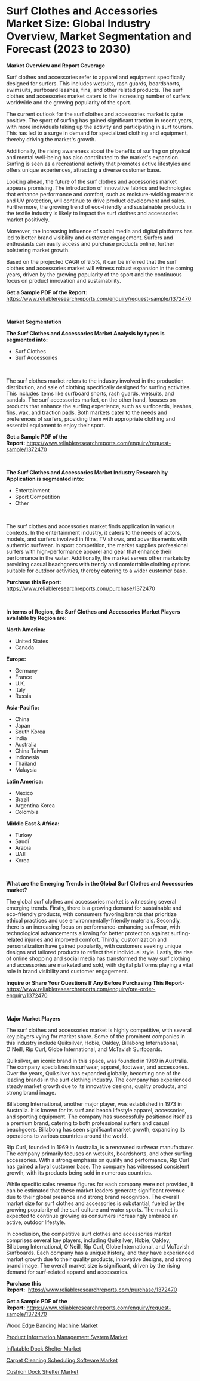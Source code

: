 <p><h1>Surf Clothes and Accessories Market Size: Global Industry Overview, Market Segmentation and Forecast (2023 to 2030)</h1></p><p><strong>Market Overview and Report Coverage</strong></p>
<p><p>Surf clothes and accessories refer to apparel and equipment specifically designed for surfers. This includes wetsuits, rash guards, boardshorts, swimsuits, surfboard leashes, fins, and other related products. The surf clothes and accessories market caters to the increasing number of surfers worldwide and the growing popularity of the sport.</p><p>The current outlook for the surf clothes and accessories market is quite positive. The sport of surfing has gained significant traction in recent years, with more individuals taking up the activity and participating in surf tourism. This has led to a surge in demand for specialized clothing and equipment, thereby driving the market's growth.</p><p>Additionally, the rising awareness about the benefits of surfing on physical and mental well-being has also contributed to the market's expansion. Surfing is seen as a recreational activity that promotes active lifestyles and offers unique experiences, attracting a diverse customer base.</p><p>Looking ahead, the future of the surf clothes and accessories market appears promising. The introduction of innovative fabrics and technologies that enhance performance and comfort, such as moisture-wicking materials and UV protection, will continue to drive product development and sales. Furthermore, the growing trend of eco-friendly and sustainable products in the textile industry is likely to impact the surf clothes and accessories market positively.</p><p>Moreover, the increasing influence of social media and digital platforms has led to better brand visibility and customer engagement. Surfers and enthusiasts can easily access and purchase products online, further bolstering market growth.</p><p>Based on the projected CAGR of 9.5%, it can be inferred that the surf clothes and accessories market will witness robust expansion in the coming years, driven by the growing popularity of the sport and the continuous focus on product innovation and sustainability.</p></p>
<p><strong>Get a Sample PDF of the Report:</strong> <a href="https://www.reliableresearchreports.com/enquiry/request-sample/1372470">https://www.reliableresearchreports.com/enquiry/request-sample/1372470</a></p>
<p>&nbsp;</p>
<p><strong>Market Segmentation</strong></p>
<p><strong>The Surf Clothes and Accessories Market Analysis by types is segmented into:</strong></p>
<p><ul><li>Surf Clothes</li><li>Surf Accessories</li></ul></p>
<p>&nbsp;</p>
<p><p>The surf clothes market refers to the industry involved in the production, distribution, and sale of clothing specifically designed for surfing activities. This includes items like surfboard shorts, rash guards, wetsuits, and sandals. The surf accessories market, on the other hand, focuses on products that enhance the surfing experience, such as surfboards, leashes, fins, wax, and traction pads. Both markets cater to the needs and preferences of surfers, providing them with appropriate clothing and essential equipment to enjoy their sport.</p></p>
<p><strong>Get a Sample PDF of the Report:</strong>&nbsp;<a href="https://www.reliableresearchreports.com/enquiry/request-sample/1372470">https://www.reliableresearchreports.com/enquiry/request-sample/1372470</a></p>
<p>&nbsp;</p>
<p><strong>The Surf Clothes and Accessories Market Industry Research by Application is segmented into:</strong></p>
<p><ul><li>Entertainment</li><li>Sport Competition</li><li>Other</li></ul></p>
<p>&nbsp;</p>
<p><p>The surf clothes and accessories market finds application in various contexts. In the entertainment industry, it caters to the needs of actors, models, and surfers involved in films, TV shows, and advertisements with authentic surfwear. In sport competition, the market supplies professional surfers with high-performance apparel and gear that enhance their performance in the water. Additionally, the market serves other markets by providing casual beachgoers with trendy and comfortable clothing options suitable for outdoor activities, thereby catering to a wider customer base.</p></p>
<p><strong>Purchase this Report:</strong>&nbsp; <a href="https://www.reliableresearchreports.com/purchase/1372470">https://www.reliableresearchreports.com/purchase/1372470</a></p>
<p>&nbsp;</p>
<p><strong>In terms of Region, the Surf Clothes and Accessories Market Players available by Region are:</strong></p>
<p>
    <p> <strong> North America: </strong>
        <ul>
            <li>United States</li>
            <li>Canada</li>
        </ul>
        </p> 
    <p> <strong> Europe: </strong>
        <ul>
            <li>Germany</li>
            <li>France</li>
            <li>U.K.</li>
            <li>Italy</li>
            <li>Russia</li>
        </ul>
        </p> 
    <p> <strong> Asia-Pacific: </strong>
        <ul>
            <li>China</li>
            <li>Japan</li>
            <li>South Korea</li>
            <li>India</li>
            <li>Australia</li>
            <li>China Taiwan</li>
            <li>Indonesia</li>
            <li>Thailand</li>
            <li>Malaysia</li>
        </ul>
        </p> 
    <p> <strong> Latin America: </strong>
        <ul>
            <li>Mexico</li>
            <li>Brazil</li>
            <li>Argentina Korea</li>
            <li>Colombia</li>
        </ul>
        </p> 
    <p> <strong> Middle East & Africa: </strong>
        <ul>
            <li>Turkey</li>
            <li>Saudi</li>
            <li>Arabia</li>
            <li>UAE</li>
            <li>Korea</li>
        </ul>
    </p>
    </p>
<p>&nbsp;</p>
<p><strong>What are the Emerging Trends in the Global Surf Clothes and Accessories market?</strong></p>
<p><p>The global surf clothes and accessories market is witnessing several emerging trends. Firstly, there is a growing demand for sustainable and eco-friendly products, with consumers favoring brands that prioritize ethical practices and use environmentally-friendly materials. Secondly, there is an increasing focus on performance-enhancing surfwear, with technological advancements allowing for better protection against surfing-related injuries and improved comfort. Thirdly, customization and personalization have gained popularity, with customers seeking unique designs and tailored products to reflect their individual style. Lastly, the rise of online shopping and social media has transformed the way surf clothing and accessories are marketed and sold, with digital platforms playing a vital role in brand visibility and customer engagement.</p></p>
<p><strong>Inquire or Share Your Questions If Any Before Purchasing This Report</strong>- <a href="https://www.reliableresearchreports.com/enquiry/pre-order-enquiry/1372470">https://www.reliableresearchreports.com/enquiry/pre-order-enquiry/1372470</a></p>
<p>&nbsp;</p>
<p><strong>Major Market Players</strong></p>
<p><p>The surf clothes and accessories market is highly competitive, with several key players vying for market share. Some of the prominent companies in this industry include Quiksilver, Hobie, Oakley, Billabong International, O'Neill, Rip Curl, Globe International, and McTavish Surfboards.</p><p>Quiksilver, an iconic brand in this space, was founded in 1969 in Australia. The company specializes in surfwear, apparel, footwear, and accessories. Over the years, Quiksilver has expanded globally, becoming one of the leading brands in the surf clothing industry. The company has experienced steady market growth due to its innovative designs, quality products, and strong brand image.</p><p>Billabong International, another major player, was established in 1973 in Australia. It is known for its surf and beach lifestyle apparel, accessories, and sporting equipment. The company has successfully positioned itself as a premium brand, catering to both professional surfers and casual beachgoers. Billabong has seen significant market growth, expanding its operations to various countries around the world.</p><p>Rip Curl, founded in 1969 in Australia, is a renowned surfwear manufacturer. The company primarily focuses on wetsuits, boardshorts, and other surfing accessories. With a strong emphasis on quality and performance, Rip Curl has gained a loyal customer base. The company has witnessed consistent growth, with its products being sold in numerous countries.</p><p>While specific sales revenue figures for each company were not provided, it can be estimated that these market leaders generate significant revenue due to their global presence and strong brand recognition. The overall market size for surf clothes and accessories is substantial, fueled by the growing popularity of the surf culture and water sports. The market is expected to continue growing as consumers increasingly embrace an active, outdoor lifestyle.</p><p>In conclusion, the competitive surf clothes and accessories market comprises several key players, including Quiksilver, Hobie, Oakley, Billabong International, O'Neill, Rip Curl, Globe International, and McTavish Surfboards. Each company has a unique history, and they have experienced market growth due to their quality products, innovative designs, and strong brand image. The overall market size is significant, driven by the rising demand for surf-related apparel and accessories.</p></p>
<p><strong>Purchase this Report:</strong>&nbsp;&nbsp;<a href="https://www.reliableresearchreports.com/purchase/1372470">https://www.reliableresearchreports.com/purchase/1372470</a></p>
<p></p>
<p><strong>Get a Sample PDF of the Report:</strong>&nbsp;<a href="https://www.reliableresearchreports.com/enquiry/request-sample/1372470">https://www.reliableresearchreports.com/enquiry/request-sample/1372470</a></p>
<p><p><a href="https://www.linkedin.com/pulse/wood-edge-banding-machine-market-size-2023-2030-global-industrial-jpv9c/">Wood Edge Banding Machine Market</a></p><p><a href="https://medium.com/@charityrice2662/product-information-management-system-market-size-cagr-trends-2024-2030-d47c92c4ab36">Product Information Management System Market</a></p><p><a href="https://www.linkedin.com/pulse/decoding-inflatable-dock-shelter-market-deep-dive-latest-trends-l3quc/">Inflatable Dock Shelter Market</a></p><p><a href="https://medium.com/@samirmayert107/carpet-cleaning-scheduling-software-market-size-cagr-trends-2024-2030-b3d2796d24ce">Carpet Cleaning Scheduling Software Market</a></p><p><a href="https://www.linkedin.com/pulse/cushion-dock-shelter-market-size-growth-forecast-from-2023-juqgc/">Cushion Dock Shelter Market</a></p></p>